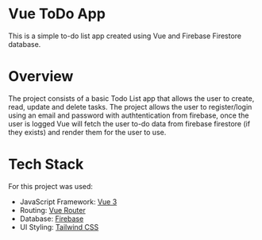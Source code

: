 # Vue ToDo App

This is a simple to-do list app created using Vue and Firebase Firestore database.

# Overview

The project consists of a basic Todo List app that allows the user to create, read, update and delete tasks. The project allows the user to register/login using an email and password with authtentication from firebase, once the user is logged Vue will fetch the user to-do data from firebase firestore (if they exists) and render them for the user to use.

# Tech Stack

For this project was used:

- JavaScript Framework: [Vue 3](https://v3.vuejs.org/)
- Routing: [Vue Router](https://router.vuejs.org/)
- Database: [Firebase](https://firebase.google.com/)
- UI Styling: [Tailwind CSS](https://tailwindcss.com/)
